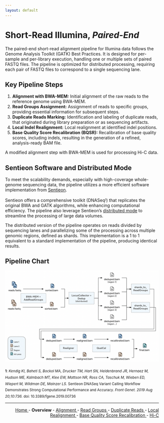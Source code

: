 ```yaml
---
layout: default
---
```

# Short-Read Illumina, *Paired-End*

The paired-end short-read alignment pipeline for Illumina data follows the Genome Analysis Toolkit (GATK) Best Practices. It is designed for per-sample and per-library execution, handling one or multiple sets of paired FASTQ files. The pipeline is optimized for distributed processing, requiring each pair of FASTQ files to correspond to a single sequencing lane.

## Key Pipeline Steps

1. **Alignment with BWA-MEM:** Initial alignment of the raw reads to the reference genome using BWA-MEM.
2. **Read Groups Assignment:** Assignment of reads to specific groups, providing essential information for subsequent steps.
3. **Duplicate Reads Marking:** Identification and labeling of duplicate reads, that originated during library preparation or as sequencing artifacts.
4. **Local Indel Realignment:** Local realignment at identified indel positions.
5. **Base Quality Score Recalibration (BQSR):** Recalibration of base quality scores, including indels, resulting in the generation of a refined, analysis-ready BAM file.

A modified alignment step with BWA-MEM is used for processing Hi-C data.

## Sentieon Software and Distributed Mode

To meet the scalability demands, especially with high-coverage whole-genome sequencing data, the pipeline utilizes a more efficient software implementation from [Sentieon](https://www.sentieon.com/).

Sentieon offers a comprehensive toolkit (DNASeq<sup><sub>1</sub></sup>) that replicates the original BWA and GATK algorithms, while enhancing computational efficiency. The pipeline also leverage Sentieon’s [distributed mode](https://support.sentieon.com/appnotes/distributed_mode/) to streamline the processing of large data volumes.

The distributed version of the pipeline operates on reads divided by sequencing lanes and parallelizing some of the processing across multiple genomic regions, defined as shards. This implementation is a 1 to 1 equivalent to a standard implementation of the pipeline, producing identical results.

## Pipeline Chart

![flow_chart](Flow_Chart_Pipeline.png)

<sub><b>1</b>: *Kendig KI, Baheti S, Bockol MA, Drucker TM, Hart SN, Heldenbrand JR, Hernaez M, Hudson ME, Kalmbach MT, Klee EW, Mattson NR, Ross CA, Taschuk M, Wieben ED, Wiepert M, Wildman DE, Mainzer LS.* Sentieon DNASeq Variant Calling Workflow Demonstrates Strong Computational Performance and Accuracy. *Front Genet. 2019 Aug 20;10:736.* doi: 10.3389/fgene.2019.00736</sub>

---

<!-- This section relies on the html links generated by GitHub Pages 
and will not render correctly in Markdown -->
<div style="text-align: right">
    <a href="/pipelines-docs_testing/"> Home </a> -
    <a> <b> Overview </b> </a> -
    <a href="1_Alignment.html"> Alignment </a> -
    <a href="2_Read_Groups.html"> Read Groups </a> -
    <a href="3_Duplicate_Reads.html"> Duplicate Reads </a> -
    <a href="4_Local_Realignment.html"> Local Realignment </a> -
    <a href="5_Base_Quality_Score_Recalibration.html"> Base Quality Score Recalibration </a> -
    <a href="6_Hi-C.html"> Hi-C </a>
</div>